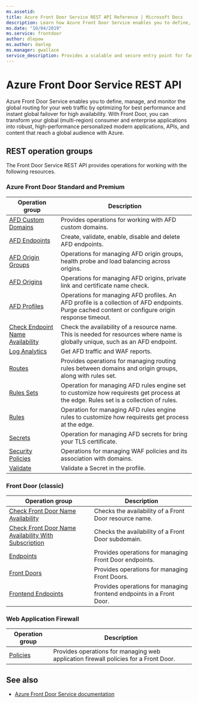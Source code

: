 ```yaml
---
ms.assetid: 
title: Azure Front Door Service REST API Reference | Microsoft Docs
description: Learn how Azure Front Door Service enables you to define, manage, and monitor the global routing for your web traffic.
ms.date: "10/04/2019"
ms.service: frontdoor
author: dlepow
ms.author: danlep
ms.manager: gwallace
service_description: Provides a scalable and secure entry point for fast delivery of your global web applications.
---
```


# Azure Front Door Service REST API

Azure Front Door Service enables you to define, manage, and monitor the global routing for your web traffic by optimizing for best performance and instant global failover for high availability. With Front Door, you can transform your global (multi-region) consumer and enterprise applications into robust, high-performance personalized modern applications, APIs, and content that reach a global audience with Azure.

## REST operation groups

The Front Door Service REST API provides operations for working with the following resources.

### Azure Front Door Standard and Premium

| Operation group               | Description |
|-------------------------------|-------------|
| [AFD Custom Domains](/rest/api/frontdoor/azurefrontdoorstandardpremium/afd-custom-domains) | Provides operations for working with AFD custom domains. |
| [AFD Endpoints](/rest/api/frontdoorservice/frontdoor/azurefrontdoorstandardpremium/afd-endpoints) | Create, validate, enable, disable and delete AFD endpoints.  |
| [AFD Origin Groups](/rest/api/frontdoor/azurefrontdoorstandardpremium/afd-origin-groups) | Operations for managing AFD origin groups, health probe and load balancing across origins. |
| [AFD Origins](/rest/api/frontdoor/azurefrontdoorstandardpremium/afd-origins) | Operations for managing AFD origins, private link and certificate name check. |
| [AFD Profiles](/rest/api/frontdoor/azurefrontdoorstandardpremium/afd-profiles) | Operations for managing AFD profiles. An AFD profile is a collection of AFD endpoints. Purge cached content or configure origin response timeout. |
| [Check Endpoint Name Availability](/rest/api/frontdoor/azurefrontdoorstandardpremium/Check-Endpoint-Name-Availability) | Check the availability of a resource name. This is needed for resources where name is globally unique, such as an AFD endpoint. |
| [Log Analytics](/rest/api/frontdoor/azurefrontdoorstandardpremium/log-analytics) | Get AFD traffic and WAF reports. |
| [Routes](/rest/api/frontdoor/azurefrontdoorstandardpremium/routes) | Provides operations for managing routing rules between domains and origin groups, along with rules set.|
| [Rules Sets](/rest/api/frontdoor/azurefrontdoorstandardpremium/rule-sets) | Operation for managing AFD rules engine set to customize how requirests get process at the edge. Rules set is a collection of rules. |
| [Rules](/rest/api/frontdoor/azurefrontdoorstandardpremium/rules) | Operation for managing AFD rules engine rules to customize how requirests get process at the edge. |
| [Secrets](/rest/api/frontdoor/azurefrontdoorstandardpremium/secrets) | Operation for managing AFD secrets for bring your TLS certificate. |
| [Security Policies](/rest/api/frontdoor/azurefrontdoorstandardpremium/security-policies) | Operations for managing WAF policies and its association with domains.|
| [Validate](/rest/api/frontdoor/azurefrontdoorstandardpremium/validate) | Validate a Secret in the profile.|

### Front Door (classic)

| Operation group               | Description |
|-------------------------------|-------------|
| [Check Front Door Name Availability](/rest/api/frontdoorservice/frontdoor/checkfrontdoornameavailability) | Checks the availability of a Front Door resource name. |
| [Check Front Door Name Availability With Subscription](/rest/api/frontdoorservice/frontdoor/checkfrontdoornameavailabilitywithsubscription) | Checks the availability of a Front Door subdomain. |
| [Endpoints](/rest/api/frontdoorservice/frontdoor/endpoints) | Provides operations for managing Front Door endpoints. |
| [Front Doors](/rest/api/frontdoorservice/frontdoor/frontdoors) | Provides operations for managing Front Doors. |
| [Frontend Endpoints](/rest/api/frontdoorservice/frontdoor/frontendendpoints) | Provides operations for managing frontend endpoints in a Front Door. |

### Web Application Firewall

| Operation group               | Description |
|-------------------------------|-------------|
| [Policies](/rest/api/frontdoorservice/webapplicationfirewall/policies) | Provides operations for managing web application firewall policies for a Front Door. |

## See also

- [Azure Front Door Service documentation](https://docs.microsoft.com/azure/frontdoor)
